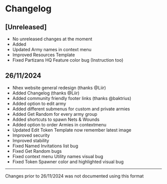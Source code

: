 # Changelog

## [Unreleased]

- No unreleased changes at the moment
- Added
- Updated Army names in context menu
- Improved Resources Template
- Fixed Partizans HQ Feature color bug (Instruction too)

## 26/11/2024

- Nhex website general redesign (thanks @Liir)
- Added Changelog (thanks @Liir)
- Added community friendly footer links (thanks @baktrius)
- Added option to edit army
- Added different submenus for custom and private armies
- Added Get Random for every army group
- Added shortcuts to spawn Nets & Wounds
- Added option to order Armies in contextmenu
- Updated Edit Token Template now remember latest image
- Improved security
- Improved stability
- Fixed Named Invitations list bug
- Fixed Get Random bugs
- Fixed context menu Utility names visual bug
- Fixed Token Spawner color and highlighted visual bug

_ _ _

Changes prior to 26/11/2024 was not documented using this format
